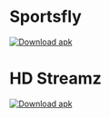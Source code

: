 # Sportsfly

[![Download apk](https://custom-icon-badges.herokuapp.com/badge/-Download-blue?style=for-the-badge&logo=download&logoColor=white "Download apk")](https://github.com/ROX-AAM/insta/releases/download/app/Sportsfly.apk)
<!-- END LATEST DOWNLOAD BUTTON -->

# HD Streamz

[![Download apk](https://custom-icon-badges.herokuapp.com/badge/-Download-blue?style=for-the-badge&logo=download&logoColor=white "Download apk")](https://github.com/ROX-AAM/insta/releases/download/%23/base.apk)
<!-- END LATEST DOWNLOAD BUTTON -->
